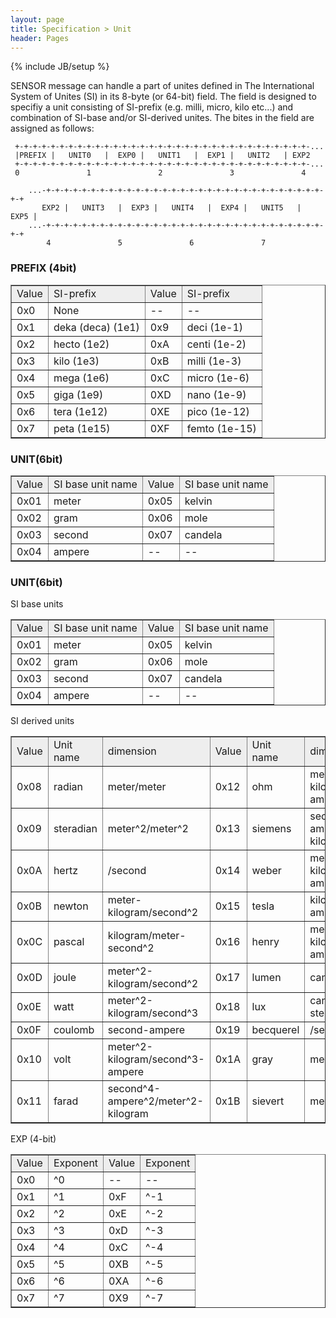 ```yaml
---
layout: page
title: Specification > Unit
header: Pages
---
```

{% include JB/setup %}

SENSOR message can handle a part of unites defined in The International System of Unites (SI) in its 8-byte (or 64-bit) field. The field is designed to specifiy a unit consisting of SI-prefix (e.g. milli, micro, kilo etc...) and combination of SI-base and/or SI-derived unites. The bites in the field are assigned as follows:

     +-+-+-+-+-+-+-+-+-+-+-+-+-+-+-+-+-+-+-+-+-+-+-+-+-+-+-+-+-+-+-+-+-...
     |PREFIX |   UNIT0   |  EXP0 |   UNIT1   |  EXP1 |   UNIT2   | EXP2
     +-+-+-+-+-+-+-+-+-+-+-+-+-+-+-+-+-+-+-+-+-+-+-+-+-+-+-+-+-+-+-+-+-...
     0               1               2               3               4 
    
        ...-+-+-+-+-+-+-+-+-+-+-+-+-+-+-+-+-+-+-+-+-+-+-+-+-+-+-+-+-+-+-+-+-+
           EXP2 |   UNIT3   |  EXP3 |   UNIT4   |  EXP4 |   UNIT5   |  EXP5 |
        ...-+-+-+-+-+-+-+-+-+-+-+-+-+-+-+-+-+-+-+-+-+-+-+-+-+-+-+-+-+-+-+-+-+
            4               5               6               7


### PREFIX (4bit)

<table border="1" cellpadding="5" cellspacing="0" align="center">

<tbody><tr>
<td align="left" style="background:#eeeeee;"> Value
</td><td align="left" style="background:#eeeeee;"> SI-prefix
</td><td align="left" style="background:#eeeeee;"> Value
</td><td align="left" style="background:#eeeeee;"> SI-prefix
</td></tr>
<tr>
<td align="left"> 0x0
</td><td align="left"> None
</td><td align="left"> --
</td><td align="left">--
</td></tr>
<tr>
<td align="left"> 0x1
</td><td align="left"> deka (deca) (1e1)
</td><td align="left"> 0x9
</td><td align="left"> deci (1e-1)
</td></tr>
<tr>
<td align="left"> 0x2
</td><td align="left"> hecto (1e2)
</td><td align="left"> 0xA
</td><td align="left"> centi (1e-2)
</td></tr>
<tr>
<td align="left"> 0x3
</td><td align="left"> kilo (1e3)
</td><td align="left"> 0xB
</td><td align="left"> milli (1e-3)
</td></tr>
<tr>
<td align="left"> 0x4
</td><td align="left"> mega (1e6)
</td><td align="left"> 0xC
</td><td align="left"> micro (1e-6)
</td></tr>
<tr>
<td align="left"> 0x5
</td><td align="left"> giga (1e9)
</td><td align="left"> 0XD
</td><td align="left"> nano (1e-9)
</td></tr>
<tr>
<td align="left"> 0x6
</td><td align="left"> tera (1e12)
</td><td align="left"> 0XE
</td><td align="left"> pico (1e-12)
</td></tr>
<tr>
<td align="left"> 0x7
</td><td align="left"> peta (1e15)
</td><td align="left"> 0XF
</td><td align="left"> femto (1e-15)
</td></tr>
</tbody></table>


### UNIT(6bit)

<table border="1" cellpadding="5" cellspacing="0" align="center">

<tbody><tr>
<td align="left" style="background:#eeeeee;"> Value
</td><td align="left" style="background:#eeeeee;"> SI base unit name
</td><td align="left" style="background:#eeeeee;"> Value
</td><td align="left" style="background:#eeeeee;"> SI base unit name
</td></tr>
<tr>
<td align="left"> 0x01
</td><td align="left"> meter
</td><td align="left"> 0x05
</td><td align="left"> kelvin
</td></tr>
<tr>
<td align="left"> 0x02
</td><td align="left"> gram
</td><td align="left"> 0x06
</td><td align="left"> mole
</td></tr>
<tr>
<td align="left"> 0x03
</td><td align="left"> second
</td><td align="left"> 0x07
</td><td align="left"> candela
</td></tr>
<tr>
<td align="left"> 0x04
</td><td align="left"> ampere
</td><td align="left"> --
</td><td align="left"> --
</td></tr>
</tbody></table>


### UNIT(6bit)

SI base units

<table border="1" cellpadding="5" cellspacing="0" align="center">

<tbody><tr>
<td align="left" style="background:#eeeeee;"> Value
</td><td align="left" style="background:#eeeeee;"> SI base unit name
</td><td align="left" style="background:#eeeeee;"> Value
</td><td align="left" style="background:#eeeeee;"> SI base unit name
</td></tr>
<tr>
<td align="left"> 0x01
</td><td align="left"> meter
</td><td align="left"> 0x05
</td><td align="left"> kelvin
</td></tr>
<tr>
<td align="left"> 0x02
</td><td align="left"> gram
</td><td align="left"> 0x06
</td><td align="left"> mole
</td></tr>
<tr>
<td align="left"> 0x03
</td><td align="left"> second
</td><td align="left"> 0x07
</td><td align="left"> candela
</td></tr>
<tr>
<td align="left"> 0x04
</td><td align="left"> ampere
</td><td align="left"> --
</td><td align="left"> --
</td></tr>
</tbody></table>


SI derived units

<table border="1" cellpadding="5" cellspacing="0" align="center">

<tbody><tr>
<td align="left" style="background:#eeeeee;"> Value
</td><td align="left" style="background:#eeeeee;"> Unit name
</td><td align="left" style="background:#eeeeee;"> dimension
</td><td align="left" style="background:#eeeeee;"> Value
</td><td align="left" style="background:#eeeeee;"> Unit name
</td><td align="left" style="background:#eeeeee;"> dimension
</td></tr>
<tr>
<td align="left"> 0x08
</td><td align="left"> radian
</td><td align="left"> meter/meter
</td><td align="left"> 0x12
</td><td align="left"> ohm
</td><td align="left"> meter^2-kilogram/second^3-ampere^2
</td></tr>
<tr>
<td align="left"> 0x09
</td><td align="left"> steradian
</td><td align="left"> meter^2/meter^2
</td><td align="left"> 0x13
</td><td align="left"> siemens
</td><td align="left"> second^3-ampere^2/meter^2-kilogram
</td></tr>
<tr>
<td align="left"> 0x0A
</td><td align="left"> hertz
</td><td align="left"> /second
</td><td align="left"> 0x14
</td><td align="left"> weber
</td><td align="left"> meter^2-kilogram/second^2-ampere
</td></tr>
<tr>
<td align="left"> 0x0B
</td><td align="left"> newton
</td><td align="left"> meter-kilogram/second^2
</td><td align="left"> 0x15
</td><td align="left"> tesla
</td><td align="left"> kilogram/second^2-ampere
</td></tr>
<tr>
<td align="left"> 0x0C
</td><td align="left"> pascal
</td><td align="left"> kilogram/meter-second^2
</td><td align="left"> 0x16
</td><td align="left"> henry
</td><td align="left"> meter^2-kilogram/second^2-ampere^2
</td></tr>
<tr>
<td align="left"> 0x0D
</td><td align="left"> joule
</td><td align="left"> meter^2-kilogram/second^2
</td><td align="left"> 0x17
</td><td align="left"> lumen
</td><td align="left"> candela-steradian
</td></tr>
<tr>
<td align="left"> 0x0E
</td><td align="left"> watt
</td><td align="left"> meter^2-kilogram/second^3
</td><td align="left"> 0x18
</td><td align="left"> lux
</td><td align="left"> candela-steradian/meter^2
</td></tr>
<tr>
<td align="left"> 0x0F
</td><td align="left"> coulomb
</td><td align="left"> second-ampere
</td><td align="left"> 0x19
</td><td align="left"> becquerel
</td><td align="left"> /second
</td></tr>
<tr>
<td align="left"> 0x10
</td><td align="left"> volt
</td><td align="left"> meter^2-kilogram/second^3-ampere
</td><td align="left"> 0x1A
</td><td align="left"> gray
</td><td align="left"> meter^2/second^2
</td></tr>
<tr>
<td align="left"> 0x11
</td><td align="left"> farad
</td><td align="left"> second^4-ampere^2/meter^2-kilogram
</td><td align="left"> 0x1B
</td><td align="left"> sievert
</td><td align="left"> meter^2/second^2
</td></tr>
</tbody></table>

EXP (4-bit)

<table border="1" cellpadding="5" cellspacing="0" align="center">

<tbody><tr>
<td align="left" style="background:#eeeeee;"> Value
</td><td align="left" style="background:#eeeeee;"> Exponent
</td><td align="left" style="background:#eeeeee;"> Value
</td><td align="left" style="background:#eeeeee;"> Exponent
</td></tr>
<tr>
<td align="left"> 0x0
</td><td align="left"> ^0
</td><td align="left"> --
</td><td align="left">--
</td></tr>
<tr>
<td align="left"> 0x1
</td><td align="left"> ^1
</td><td align="left"> 0xF
</td><td align="left"> ^-1
</td></tr>
<tr>
<td align="left"> 0x2
</td><td align="left"> ^2
</td><td align="left"> 0xE
</td><td align="left"> ^-2
</td></tr>
<tr>
<td align="left"> 0x3
</td><td align="left"> ^3
</td><td align="left"> 0xD
</td><td align="left"> ^-3
</td></tr>
<tr>
<td align="left"> 0x4
</td><td align="left"> ^4
</td><td align="left"> 0xC
</td><td align="left"> ^-4
</td></tr>
<tr>
<td align="left"> 0x5
</td><td align="left"> ^5
</td><td align="left"> 0XB
</td><td align="left"> ^-5
</td></tr>
<tr>
<td align="left"> 0x6
</td><td align="left"> ^6
</td><td align="left"> 0XA
</td><td align="left"> ^-6
</td></tr>
<tr>
<td align="left"> 0x7
</td><td align="left"> ^7
</td><td align="left"> 0X9
</td><td align="left"> ^-7
</td></tr>
</tbody></table>










